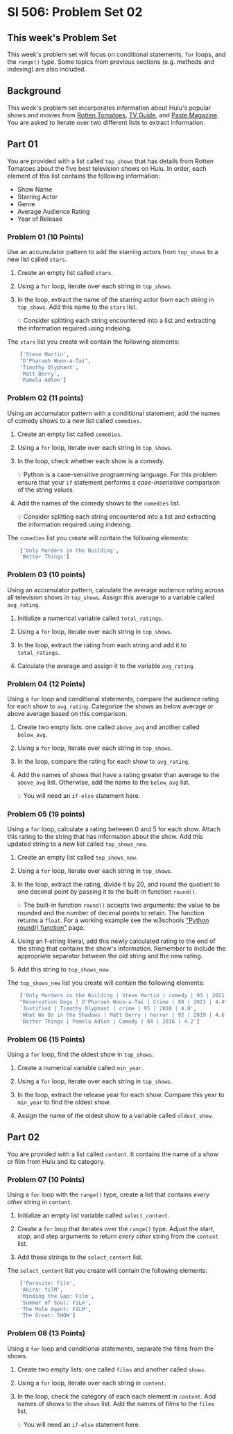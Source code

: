 # SI 506: Problem Set 02

## This week's Problem Set

This week's problem set will focus on conditional statements, `for` loops, and the `range()` type.
Some topics from previous sections (e.g. methods and indexing) are also included.

## Background

This week's problem set incorporates information about Hulu's popular shows and movies from
[Rotten Tomatoes](https://editorial.rottentomatoes.com/guide/best-hulu-shows-and-movies-to-binge-watch-now/),
[TV Guide](https://www.tvguide.com/news/best-movies-on-hulu-right-now/), and
[Paste Magazine](https://www.pastemagazine.com/movies/hulu/best-movies-hulu/#44-we-need-to-talk-about-kevin).
You are asked to iterate over two different lists to extract information.

## Part 01

You are provided with a list called `top_shows` that has details from Rotten Tomatoes about the five
best television shows on Hulu. In order, each element of this list contains the following
information:

- Show Name
- Starring Actor
- Genre
- Average Audience Rating
- Year of Release

### Problem 01 (10 Points)

Use an accumulator pattern to add the starring actors from `top_shows` to a new list called `stars`.

1. Create an empty list called `stars`.

2. Using a `for` loop, iterate over each string in `top_shows`.

3. In the loop, extract the name of the starring actor from each string in `top_shows`. Add this
   name to the `stars` list.

   :bulb: Consider splitting each string encountered into a list and extracting the information
   required using indexing.

The `stars` list you create will contain the following elements:

```python
    ['Steve Martin',
    "D'Pharaoh Woon-a-Tai",
    'Timothy Olyphant',
    'Matt Berry',
    'Pamela Adlon']
```

### Problem 02 (11 points)

Using an accumulator pattern with a conditional statement, add the names of comedy shows to a new
list called `comedies`.

1. Create an empty list called `comedies`.

2. Using a `for` loop, iterate over each string in `top_shows`.

3. In the loop, check whether each show is a comedy.

   :bulb: Python is a case-sensitive programming language. For this problem ensure that your `if`
   statement performs a *case-insensitive* comparison of the string values.

4. Add the names of the comedy shows to the `comedies` list.

   :bulb: Consider splitting each string encountered into a list and extracting the information
   required using indexing.

The `comedies` list you create will contain the following elements:

```python
    ['Only Murders in the Building',
    'Better Things']
```

### Problem 03 (10 points)

Using an accumulator pattern, calculate the average audience rating across all television shows in
`top_shows`. Assign this average to a variable called `avg_rating`.

1. Initialize a numerical variable called `total_ratings`.

2. Using a `for` loop, iterate over each string in `top_shows`.

3. In the loop, extract the rating from each string and add it to `total_ratings`.

4. Calculate the average and assign it to the variable `avg_rating`.

### Problem 04 (12 Points)

Using a `for` loop and conditional statements, compare the audience rating for each show to
`avg_rating`. Categorize the shows as below average or above average based on this comparison.

1. Create two empty lists: one called `above_avg` and another called `below_avg`.

2. Using a `for` loop, iterate over each string in `top_shows`.

3. In the loop, compare the rating for each show to `avg_rating`.

4. Add the names of shows that have a rating greater than average to the `above_avg` list.
   Otherwise, add the name to the `below_avg` list.

   :bulb: You will need an `if-else` statement here.

### Problem 05 (19 points)

Using a `for` loop, calculate a rating between 0 and 5 for each show. Attach this rating to the
string that has information about the show. Add this updated string to a new list called
`top_shows_new`.

1. Create an empty list called `top_shows_new`.

2. Using a `for` loop, iterate over each string in `top_shows`.

3. In the loop, extract the rating, divide it by 20, and round the quotient to one decimal point by
   passing it to the built-in function `round()`.

   :bulb: The built-in function `round()` accepts two arguments: the value to be rounded and the
   number of decimal points to retain. The function returns a `float`. For a working example see
   the w3schools ["Python round() function"](https://www.w3schools.com/python/ref_func_round.asp)
   page.

4. Using an f-string literal, add this newly calculated rating to the end of the string that
   contains the show's information. Remember to include the appropriate separator between the old
   string and the new rating.

5. Add this string to `top_shows_new`.

The `top_shows_new` list you create will contain the following elements:

```python
    ['Only Murders in the Building | Steve Martin | comedy | 93 | 2021 | 4.7',
    "Reservation Dogs | D'Pharaoh Woon-a-Tai | Crime | 88 | 2021 | 4.4",
    'Justified | Timothy Olyphant | crime | 95 | 2010 | 4.8',
    'What We Do in the Shadows | Matt Berry | horror | 92 | 2019 | 4.6',
    'Better Things | Pamela Adlon | Comedy | 84 | 2016 | 4.2']
```

### Problem 06 (15 Points)

Using a `for` loop, find the oldest show in `top_shows`.

1. Create a numerical variable called `min_year`.

2. Using a `for` loop, iterate over each string in `top_shows`.

3. In the loop, extract the release year for each show. Compare this year to `min_year` to find the
   oldest show.

4. Assign the name of the oldest show to a variable called `oldest_show`.

## Part 02

You are provided with a list called `content`. It contains the name of a show or film from Hulu and
its category.

### Problem 07 (10 Points)

Using a `for` loop with the `range()` type, create a list that contains *every other* string in
`content`.

1. Initialize an empty list variable called `select_content`.

2. Create a `for` loop that iterates over the `range()` type. Adjust the start, stop, and step
   arguments to return *every other* string from the `content` list.

3. Add these strings to the `select_content` list.

The `select_content` list you create will contain the following elements:

```python
    ['Parasite: Film',
    'Akira: filM',
    'Minding the Gap: Film',
    'Summer of Soul: FiLm',
    'The Mole Agent: FILM',
    'The Great: SHOW']
```

### Problem 08 (13 Points)

Using a `for` loop and conditional statements, separate the films from the shows.

1. Create two empty lists: one called `films` and another called `shows`.

2. Using a `for` loop, iterate over each string in `content`.

3. In the loop, check the category of each each element in `content`.  Add names of shows to the
   `shows` list. Add the names of films to the `films` list.

   :bulb: You will need an `if-else` statement here.
